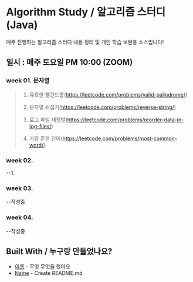 # Algorithm Study / 알고리즘 스터디(Java)

매주 진행하는 알고리즘 스터디 내용 정리 및 개인 학습 보완용 소스입니다!

## 일시 : 매주 토요일 PM 10:00 (ZOOM)

### week 01. 문자열

> 1. 유효한 펠린드롬(https://leetcode.com/problems/valid-palindrome/)
>
> 2. 문자열 뒤집기(https://leetcode.com/problems/reverse-string/)
>
> 3. 로그 파일 재정렬(https://leetcode.com/problems/reorder-data-in-log-files/)
>
> 4. 가장 흔한 단어(https://leetcode.com/problems/most-common-word/)

### week 02.

--1. 

### week 03.

--작성중

### week 04.

--작성중


## Built With / 누구랑 만들었나요?

* [이름](링크) - 무엇 무엇을 했어요
* [Name](Link) - Create README.md
